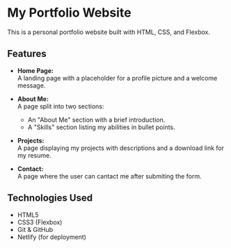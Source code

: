 # My Portfolio Website

This is a personal portfolio website built with HTML, CSS, and Flexbox.

## Features

- **Home Page:**  
  A landing page with a placeholder for a profile picture and a welcome message.

- **About Me:**  
  A page split into two sections:
  - An "About Me" section with a brief introduction.
  - A "Skills" section listing my abilities in bullet points.

- **Projects:**  
  A page displaying my projects with descriptions and a download link for my resume.

- **Contact:**  
  A page where the user can cantact me after submiting the form.

## Technologies Used

- HTML5
- CSS3 (Flexbox)
- Git & GitHub
- Netlify (for deployment)